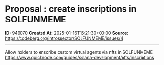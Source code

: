 # Proposal : create inscriptions in SOLFUNMEME

**ID:** 949070
**Created At:** 2025-01-16T15:21:30+00:00
**Source:** https://codeberg.org/introspector/SOLFUNMEME/issues/4

---

Allow holders to enscribe custom virtual agents via nfts in SOLFUNMEME
https://www.quicknode.com/guides/solana-development/nfts/inscriptions